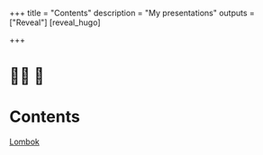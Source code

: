 +++
title = "Contents"
description = "My presentations"
outputs = ["Reveal"]
[reveal_hugo]

+++

# 👨‍💻 🚀

# Contents

<a href="/lombok">Lombok</a>
